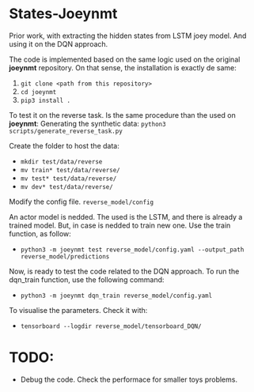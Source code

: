 # States-Joeynmt
Prior work, with extracting the hidden states from LSTM joey model. And using it  on the DQN approach. 

The code is implemented based on the same logic used on the original **joeynmt** repository. 
On that sense, the installation is exactly de same:

1. `git clone <path from this repository>`
1. `cd joeynmt`
1. `pip3 install .`

To test it on the reverse task. Is the same procedure than the used on **joeynmt**:
Generating the synthetic data:
`python3 scripts/generate_reverse_task.py`

Create the folder to host the data:
* `mkdir test/data/reverse`
* `mv train* test/data/reverse/`
* `mv test* test/data/reverse/`
* `mv dev* test/data/reverse/`

Modify the config file. `reverse_model/config`

An actor model is nedded. The used is the LSTM, and there is already a trained model.
But, in case is nedded to train new one. Use the train function, as follow:
* `python3 -m joeynmt test reverse_model/config.yaml --output_path reverse_model/predictions`

Now, is ready to test the code related to the DQN approach. 
To run the dqn_train function, use the following command:
* `python3 -m joeynmt dqn_train reverse_model/config.yaml`

To visualise the parameters. Check it with:
* `tensorboard --logdir reverse_model/tensorboard_DQN/`

# TODO:
* Debug the code. Check the performace for smaller toys problems.

